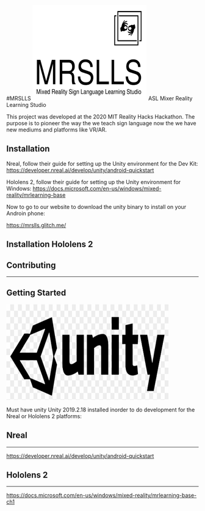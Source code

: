 #MRSLLS
<img src="designs/32.png" height="250" width="300">
ASL Mixer Reality Learning Studio

This project was developed at the 2020 MIT Reality Hacks Hackathon. The purpose is to pioneer the way the we teach sign language now the we have new mediums and platforms like VR/AR.

## Installation 
Nreal, follow their guide for setting up the Unity environment for the Dev Kit:
https://developer.nreal.ai/develop/unity/android-quickstart

Hololens 2, follow their guide for setting up the Unity environment for Windows:
https://docs.microsoft.com/en-us/windows/mixed-reality/mrlearning-base

Now to go to our website to download the unity binary to install on your Androin phone:

https://mrslls.glitch.me/

## Installation Hololens 2

## Contributing
***
## Getting Started
<img src="designs/unity-logo.png" height="250" width="425">

Must have unity Unity 2019.2.18 installed inorder to do development for the Nreal or Hololens 2 platforms:

## Nreal
---
https://developer.nreal.ai/develop/unity/android-quickstart


## Hololens 2
---
https://docs.microsoft.com/en-us/windows/mixed-reality/mrlearning-base-ch1

